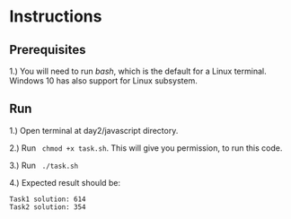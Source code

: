 # Instructions

## Prerequisites

1.) You will need to run _bash_, which is the default for a Linux terminal. Windows 10 has also support for Linux subsystem.

## Run

1.) Open terminal at day2/javascript directory.

2.) Run ``` chmod +x task.sh```. This will give you permission, to run this code.

3.) Run ``` ./task.sh```

4.) Expected result should be:

```
Task1 solution: 614
Task2 solution: 354
```